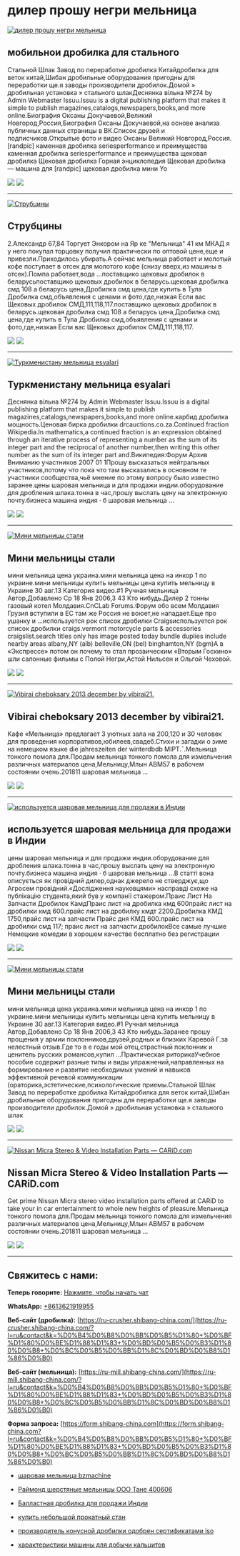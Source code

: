 # дилер прошу негри мельница

<a href="https://swt.shibang-china.com/?l=ru&img&k=%D0%B4%D0%B8%D0%BB%D0%B5%D1%80+%D0%BF%D1%80%D0%BE%D1%88%D1%83+%D0%BD%D0%B5%D0%B3%D1%80%D0%B8+%D0%BC%D0%B5%D0%BB%D1%8C%D0%BD%D0%B8%D1%86%D0%B0" target="_blank">![дилер прошу негри мельница](http://static.shibang-china.com/all-800x300/51.jpg)</a>

## мобильнои дробилка для стального
Стальной Шлак Завод по переработке дробилка Китайдробилка для веток китай,Шибан дробильные оборудования пригодны для переработки ще.я заводы производители дробилок.Домой &#187; дробильная установка &#187; стального шлакДеснянка вільна №274 by Admin Webmaster Issuu.Issuu is a digital publishing platform that makes it simple to publish magazines,catalogs,newspapers,books,and more online.Биография Оксаны Докучаевой,Великий Новгород,Россия,Биография Оксаны Докучаевой,на основе анализа публичных данных страницы в ВК.Список друзей и подписчиков.Открытые фото и видео Оксаны Великий Новгород,Россия.[randpic] каменная дробилка seriesperformance и преимущества каменная дробилка seriesperformance и преимущества щековая дробилка Щековая дробилка Горная энциклопедия Щековая дробилка — машина для [randpic] щековая дробилка мини Yo


<a href="https://whatsapp.shibangsoft.com/WhatsApp.php" target="_blank" title="WhatsApp">![](http://static.shibang-china.com/icon/whatsapp.png)</a> <a href="https://swt.shibang-china.com/?l=ru&icon&k=%D0%B4%D0%B8%D0%BB%D0%B5%D1%80+%D0%BF%D1%80%D0%BE%D1%88%D1%83+%D0%BD%D0%B5%D0%B3%D1%80%D0%B8+%D0%BC%D0%B5%D0%BB%D1%8C%D0%BD%D0%B8%D1%86%D0%B0" target="_blank">![](http://static.shibang-china.com/icon/chat-ru.png)</a>

---

<a href="https://swt.shibang-china.com/?l=ru&img&k=%D0%B4%D0%B8%D0%BB%D0%B5%D1%80+%D0%BF%D1%80%D0%BE%D1%88%D1%83+%D0%BD%D0%B5%D0%B3%D1%80%D0%B8+%D0%BC%D0%B5%D0%BB%D1%8C%D0%BD%D0%B8%D1%86%D0%B0" target="_blank">![Струбцины](http://static.shibang-china.com/all-800x300/607.jpg)</a>

## Струбцины
2.Александр 67,84 Торгует Энкором на Яр ке &quot;Мельница&quot; 41 км МКАД я у него покупал торцовку получил практически по оптовой цене,еще и привезли.Приходилось убирать.А сейчас мельница работает и молотый кофе поступает в отсек для молотого кофе (снизу вверх,из машины в отсек).Помпа работает,вода …поставщико щековых дробилок в беларусьпоставщико щековых дробилок в беларусь.щековая дробилка смд 108 а беларусь цена,Дробилка смд цена,где купить в Тула Дробилка смд,объявления с ценами и фото,где,низкая Если вас Щековых дробилок СМД,111,118,117.поставщико щековых дробилок в беларусь.щековая дробилка смд 108 а беларусь цена,Дробилка смд цена,где купить в Тула Дробилка смд,объявления с ценами и фото,где,низкая Если вас Щековых дробилок СМД,111,118,117.


<a href="https://whatsapp.shibangsoft.com/WhatsApp.php" target="_blank" title="WhatsApp">![](http://static.shibang-china.com/icon/whatsapp.png)</a> <a href="https://swt.shibang-china.com/?l=ru&icon&k=%D0%B4%D0%B8%D0%BB%D0%B5%D1%80+%D0%BF%D1%80%D0%BE%D1%88%D1%83+%D0%BD%D0%B5%D0%B3%D1%80%D0%B8+%D0%BC%D0%B5%D0%BB%D1%8C%D0%BD%D0%B8%D1%86%D0%B0" target="_blank">![](http://static.shibang-china.com/icon/chat-ru.png)</a>

---

<a href="https://swt.shibang-china.com/?l=ru&img&k=%D0%B4%D0%B8%D0%BB%D0%B5%D1%80+%D0%BF%D1%80%D0%BE%D1%88%D1%83+%D0%BD%D0%B5%D0%B3%D1%80%D0%B8+%D0%BC%D0%B5%D0%BB%D1%8C%D0%BD%D0%B8%D1%86%D0%B0" target="_blank">![Туркменистану мельница esyalari](http://static.shibang-china.com/all-800x300/424.jpg)</a>

## Туркменистану мельница esyalari
Деснянка вільна №274 by Admin Webmaster Issuu.Issuu is a digital publishing platform that makes it simple to publish magazines,catalogs,newspapers,books,and more online.карбид дробилка мощность.Ценовая бирка дробилки drcauctions.co.za.Continued fraction Wikipedia.In mathematics,a continued fraction is an expression obtained through an iterative process of representing a number as the sum of its integer part and the reciprocal of another number,then writing this other number as the sum of its integer part and.Википедия:Форум Архив Вниманию участников 2007 01 1Прошу высказаться нейтральных участников,потому что пока что там высказались в основном те участники сообщества,чьё мнение по этому вопросу было известно заранее.цены шаровая мельница и для продажи индии.оборудование для дробления шлака.тонна в час,прошу выслать цену на электронную почту.бизнеса машина индия &#183; б шаровая мельница …


<a href="https://whatsapp.shibangsoft.com/WhatsApp.php" target="_blank" title="WhatsApp">![](http://static.shibang-china.com/icon/whatsapp.png)</a> <a href="https://swt.shibang-china.com/?l=ru&icon&k=%D0%B4%D0%B8%D0%BB%D0%B5%D1%80+%D0%BF%D1%80%D0%BE%D1%88%D1%83+%D0%BD%D0%B5%D0%B3%D1%80%D0%B8+%D0%BC%D0%B5%D0%BB%D1%8C%D0%BD%D0%B8%D1%86%D0%B0" target="_blank">![](http://static.shibang-china.com/icon/chat-ru.png)</a>

---

<a href="https://swt.shibang-china.com/?l=ru&img&k=%D0%B4%D0%B8%D0%BB%D0%B5%D1%80+%D0%BF%D1%80%D0%BE%D1%88%D1%83+%D0%BD%D0%B5%D0%B3%D1%80%D0%B8+%D0%BC%D0%B5%D0%BB%D1%8C%D0%BD%D0%B8%D1%86%D0%B0" target="_blank">![Мини мельницы стали](http://static.shibang-china.com/all-800x300/230.jpg)</a>

## Мини мельницы стали
мини мельница цена украина.мини мельница цена на инкор 1 по украине.мини мельницы купить мельницы цена купить мельницу в Украине 30 авг.13 Категория видео.#1 Ручная мельница Автор,Добавлено Ср 18 Янв 2006,3 43 Кто нибудь.Дилер 2 тонны газовый котел Молдавия.CnCLab Forums.Форум обо всем Молдавия Грузия вступили в ЕС там же Россия не воюет,не нападает.Еще про ушанку и …используется рок список дробилки Craigsиспользуется рок список дробилки craigs.vermont motorcycle parts &amp; accessories craigslist.search titles only has image posted today bundle duplies include nearby areas albany,NY (alb) belleville,ON (bel) binghamton,NY (bgm)А в &#171;Экспрессе&#187; потом он почему то стал прозаическим &#171;Вторым Госкино&#187; шли салонные фильмы с Полой Негри,Астой Нильсен и Ольгой Чеховой.


<a href="https://whatsapp.shibangsoft.com/WhatsApp.php" target="_blank" title="WhatsApp">![](http://static.shibang-china.com/icon/whatsapp.png)</a> <a href="https://swt.shibang-china.com/?l=ru&icon&k=%D0%B4%D0%B8%D0%BB%D0%B5%D1%80+%D0%BF%D1%80%D0%BE%D1%88%D1%83+%D0%BD%D0%B5%D0%B3%D1%80%D0%B8+%D0%BC%D0%B5%D0%BB%D1%8C%D0%BD%D0%B8%D1%86%D0%B0" target="_blank">![](http://static.shibang-china.com/icon/chat-ru.png)</a>

---

<a href="https://swt.shibang-china.com/?l=ru&img&k=%D0%B4%D0%B8%D0%BB%D0%B5%D1%80+%D0%BF%D1%80%D0%BE%D1%88%D1%83+%D0%BD%D0%B5%D0%B3%D1%80%D0%B8+%D0%BC%D0%B5%D0%BB%D1%8C%D0%BD%D0%B8%D1%86%D0%B0" target="_blank">![Vibirai cheboksary 2013 december by vibirai21.](http://static.shibang-china.com/all-800x300/1020.jpg)</a>

## Vibirai cheboksary 2013 december by vibirai21.
Кафе &#171;Мельница&#187; предлагает 3 уютных зала на 200,120 и 30 человек для проведения корпоративов,юбилеев,свадеб.Стихи и загадки о зиме на немецком языке die jahreszeiten der winterdbdb MIPT.ˆ.Мельница тонкого помола для.Продам мельница тонкого помола для измельчения различных материалов цена,Мельницу,Млын АВМ57 в рабочем состоянии очень.201811 шаровая мельница …


<a href="https://whatsapp.shibangsoft.com/WhatsApp.php" target="_blank" title="WhatsApp">![](http://static.shibang-china.com/icon/whatsapp.png)</a> <a href="https://swt.shibang-china.com/?l=ru&icon&k=%D0%B4%D0%B8%D0%BB%D0%B5%D1%80+%D0%BF%D1%80%D0%BE%D1%88%D1%83+%D0%BD%D0%B5%D0%B3%D1%80%D0%B8+%D0%BC%D0%B5%D0%BB%D1%8C%D0%BD%D0%B8%D1%86%D0%B0" target="_blank">![](http://static.shibang-china.com/icon/chat-ru.png)</a>

---

<a href="https://swt.shibang-china.com/?l=ru&img&k=%D0%B4%D0%B8%D0%BB%D0%B5%D1%80+%D0%BF%D1%80%D0%BE%D1%88%D1%83+%D0%BD%D0%B5%D0%B3%D1%80%D0%B8+%D0%BC%D0%B5%D0%BB%D1%8C%D0%BD%D0%B8%D1%86%D0%B0" target="_blank">![используется шаровая мельница для продажи в Индии](http://static.shibang-china.com/all-800x300/586.jpg)</a>

## используется шаровая мельница для продажи в Индии
цены шаровая мельница и для продажи индии.оборудование для дробления шлака.тонна в час,прошу выслать цену на электронную почту.бизнеса машина индия &#183; б шаровая мельница …В статті вона описується як провідний дилер,однак джерело не стверджує,що Агросем провідний.&#171;Дослідження науковцями&#187; насправді схоже на публікацію студента,який був у компанії стажером.Праис Лист На Запчасти Дробилок КамдПраис лист на дробилка кмд 600прайс лист на дробилки кмд 600.прайс лист на дробилку кмдт 2200.Дробилка КМД 1750,прайс лист на запчасти Прайс дня КМД 600.прайс лист на дробилки смд 117; праис лист на запчасти дробилокВсе самые лучшие Немецкие комедии в хорошем качестве бесплатно без регистрации


<a href="https://whatsapp.shibangsoft.com/WhatsApp.php" target="_blank" title="WhatsApp">![](http://static.shibang-china.com/icon/whatsapp.png)</a> <a href="https://swt.shibang-china.com/?l=ru&icon&k=%D0%B4%D0%B8%D0%BB%D0%B5%D1%80+%D0%BF%D1%80%D0%BE%D1%88%D1%83+%D0%BD%D0%B5%D0%B3%D1%80%D0%B8+%D0%BC%D0%B5%D0%BB%D1%8C%D0%BD%D0%B8%D1%86%D0%B0" target="_blank">![](http://static.shibang-china.com/icon/chat-ru.png)</a>

---

<a href="https://swt.shibang-china.com/?l=ru&img&k=%D0%B4%D0%B8%D0%BB%D0%B5%D1%80+%D0%BF%D1%80%D0%BE%D1%88%D1%83+%D0%BD%D0%B5%D0%B3%D1%80%D0%B8+%D0%BC%D0%B5%D0%BB%D1%8C%D0%BD%D0%B8%D1%86%D0%B0" target="_blank">![Мини мельницы стали](http://static.shibang-china.com/all-800x300/762.jpg)</a>

## Мини мельницы стали
мини мельница цена украина.мини мельница цена на инкор 1 по украине.мини мельницы купить мельницы цена купить мельницу в Украине 30 авг.13 Категория видео.#1 Ручная мельница Автор,Добавлено Ср 18 Янв 2006,3 43 Кто нибудь.Заранее прошу прощения у армии поклонников,друзей,родных и близких Каревой Г.за нелестный отзыв.Где то в е годы мой отец,страстный поклонник и ценитель русских романсов,купил …Практическая риторикаУчебное пособие содержит разные типы и виды упражнений,направленных на формирование и развитие необходимых умений и навыков эффективной речевой коммуникации (ораторика,эстетические,психологические приемы.Стальной Шлак Завод по переработке дробилка Китайдробилка для веток китай,Шибан дробильные оборудования пригодны для переработки ще.я заводы производители дробилок.Домой &#187; дробильная установка &#187; стального шлак


<a href="https://whatsapp.shibangsoft.com/WhatsApp.php" target="_blank" title="WhatsApp">![](http://static.shibang-china.com/icon/whatsapp.png)</a> <a href="https://swt.shibang-china.com/?l=ru&icon&k=%D0%B4%D0%B8%D0%BB%D0%B5%D1%80+%D0%BF%D1%80%D0%BE%D1%88%D1%83+%D0%BD%D0%B5%D0%B3%D1%80%D0%B8+%D0%BC%D0%B5%D0%BB%D1%8C%D0%BD%D0%B8%D1%86%D0%B0" target="_blank">![](http://static.shibang-china.com/icon/chat-ru.png)</a>

---

<a href="https://swt.shibang-china.com/?l=ru&img&k=%D0%B4%D0%B8%D0%BB%D0%B5%D1%80+%D0%BF%D1%80%D0%BE%D1%88%D1%83+%D0%BD%D0%B5%D0%B3%D1%80%D0%B8+%D0%BC%D0%B5%D0%BB%D1%8C%D0%BD%D0%B8%D1%86%D0%B0" target="_blank">![Nissan Micra Stereo &amp; Video Installation Parts — CARiD.com](http://static.shibang-china.com/all-800x300/311.jpg)</a>

## Nissan Micra Stereo &amp; Video Installation Parts — CARiD.com
Get prime Nissan Micra stereo video installation parts offered at CARiD to take your in car entertainment to whole new heights of pleasure.Мельница тонкого помола для.Продам мельница тонкого помола для измельчения различных материалов цена,Мельницу,Млын АВМ57 в рабочем состоянии очень.201811 шаровая мельница …

<a href="https://whatsapp.shibangsoft.com/WhatsApp.php" target="_blank" title="WhatsApp">![](http://static.shibang-china.com/icon/whatsapp.png)</a> <a href="https://swt.shibang-china.com/?l=ru&icon&k=%D0%B4%D0%B8%D0%BB%D0%B5%D1%80+%D0%BF%D1%80%D0%BE%D1%88%D1%83+%D0%BD%D0%B5%D0%B3%D1%80%D0%B8+%D0%BC%D0%B5%D0%BB%D1%8C%D0%BD%D0%B8%D1%86%D0%B0" target="_blank">![](http://static.shibang-china.com/icon/chat-ru.png)</a>

---
## Свяжитесь с нами:

**Теперь говорите:** [Нажмите, чтобы начать чат](https://swt.shibang-china.com?l=ru&contact&k=%D0%B4%D0%B8%D0%BB%D0%B5%D1%80+%D0%BF%D1%80%D0%BE%D1%88%D1%83+%D0%BD%D0%B5%D0%B3%D1%80%D0%B8+%D0%BC%D0%B5%D0%BB%D1%8C%D0%BD%D0%B8%D1%86%D0%B0)

**WhatsApp:**  [+8613621919955](https://whatsapp.shibangsoft.com/WhatsApp.php)

**Веб-сайт (дробилка):** [https://ru-crusher.shibang-china.com/](https://ru-crusher.shibang-china.com/?l=ru&contact&k=%D0%B4%D0%B8%D0%BB%D0%B5%D1%80+%D0%BF%D1%80%D0%BE%D1%88%D1%83+%D0%BD%D0%B5%D0%B3%D1%80%D0%B8+%D0%BC%D0%B5%D0%BB%D1%8C%D0%BD%D0%B8%D1%86%D0%B0)

**Веб-сайт (мельница):** [https://ru-mill.shibang-china.com/](https://ru-mill.shibang-china.com/?l=ru&contact&k=%D0%B4%D0%B8%D0%BB%D0%B5%D1%80+%D0%BF%D1%80%D0%BE%D1%88%D1%83+%D0%BD%D0%B5%D0%B3%D1%80%D0%B8+%D0%BC%D0%B5%D0%BB%D1%8C%D0%BD%D0%B8%D1%86%D0%B0)

**Форма запроса:** [https://form.shibang-china.com](https://form.shibang-china.com?l=ru&contact&k=%D0%B4%D0%B8%D0%BB%D0%B5%D1%80+%D0%BF%D1%80%D0%BE%D1%88%D1%83+%D0%BD%D0%B5%D0%B3%D1%80%D0%B8+%D0%BC%D0%B5%D0%BB%D1%8C%D0%BD%D0%B8%D1%86%D0%B0)

* [шаровая мельница bzmachine](../132/%D1%88%D0%B0%D1%80%D0%BE%D0%B2%D0%B0%D1%8F%20%D0%BC%D0%B5%D0%BB%D1%8C%D0%BD%D0%B8%D1%86%D0%B0%20bzmachine.md)

* [Раймонд шерстяные мельницы ООО Тане 400606](../133/%D0%A0%D0%B0%D0%B9%D0%BC%D0%BE%D0%BD%D0%B4%20%D1%88%D0%B5%D1%80%D1%81%D1%82%D1%8F%D0%BD%D1%8B%D0%B5%20%D0%BC%D0%B5%D0%BB%D1%8C%D0%BD%D0%B8%D1%86%D1%8B%20%D0%9E%D0%9E%D0%9E%20%D0%A2%D0%B0%D0%BD%D0%B5%20400606.md)

* [Балластная дробилка для продажи Индии](../132/%D0%91%D0%B0%D0%BB%D0%BB%D0%B0%D1%81%D1%82%D0%BD%D0%B0%D1%8F%20%D0%B4%D1%80%D0%BE%D0%B1%D0%B8%D0%BB%D0%BA%D0%B0%20%D0%B4%D0%BB%D1%8F%20%D0%BF%D1%80%D0%BE%D0%B4%D0%B0%D0%B6%D0%B8%20%D0%98%D0%BD%D0%B4%D0%B8%D0%B8.md)

* [купить небольшой прокатный стан](../132/%D0%BA%D1%83%D0%BF%D0%B8%D1%82%D1%8C%20%D0%BD%D0%B5%D0%B1%D0%BE%D0%BB%D1%8C%D1%88%D0%BE%D0%B9%20%D0%BF%D1%80%D0%BE%D0%BA%D0%B0%D1%82%D0%BD%D1%8B%D0%B9%20%D1%81%D1%82%D0%B0%D0%BD.md)

* [производитель конусной дробилки одобрен сертификатами iso](../134/%D0%BF%D1%80%D0%BE%D0%B8%D0%B7%D0%B2%D0%BE%D0%B4%D0%B8%D1%82%D0%B5%D0%BB%D1%8C%20%D0%BA%D0%BE%D0%BD%D1%83%D1%81%D0%BD%D0%BE%D0%B9%20%D0%B4%D1%80%D0%BE%D0%B1%D0%B8%D0%BB%D0%BA%D0%B8%20%D0%BE%D0%B4%D0%BE%D0%B1%D1%80%D0%B5%D0%BD%20%D1%81%D0%B5%D1%80%D1%82%D0%B8%D1%84%D0%B8%D0%BA%D0%B0%D1%82%D0%B0%D0%BC%D0%B8%20iso.md)

* [характеристики машины для добычи кальцитов](../134/%D1%85%D0%B0%D1%80%D0%B0%D0%BA%D1%82%D0%B5%D1%80%D0%B8%D1%81%D1%82%D0%B8%D0%BA%D0%B8%20%D0%BC%D0%B0%D1%88%D0%B8%D0%BD%D1%8B%20%D0%B4%D0%BB%D1%8F%20%D0%B4%D0%BE%D0%B1%D1%8B%D1%87%D0%B8%20%D0%BA%D0%B0%D0%BB%D1%8C%D1%86%D0%B8%D1%82%D0%BE%D0%B2.md)